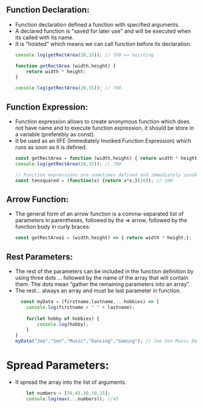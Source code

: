 ## **Function Declaration**: 
- Function declaration defined a function with specified arguments.
- A declared function is "saved for later use" and will be executed when its called with its name.
- It is "hoisted" which means we can call function before its declaration. 
    ```Javascript
    console.log(getRectArea(20,35)); // 700 => hoisting

    function getRectArea (width,height) {
        return width * height;
    }

    console.log(getRectArea(20,35)); // 700
    ```

## **Function Expression**: 
- Function expression allows to create anonymous function which does not have name and to execute function expression, it should be store in a variable (preferebly as const).
- It be used as an IIFE (Immediately Invoked Function Expression) which runs as soon as it is defined.
    ```Javascript
    const getRectArea = function (width,height) { return width * height };  
    console.log(getRectArea(20,35)); // 700

    // Function expressions are sometimes defined and immediately invoked:
    const tensquared = (function(x) {return x*x;}(10)); // 100
    ```
## **Arrow Function**: 
-  The general form of an arrow function is a comma-separated list of parameters in parentheses, followed by the => arrow, followed by the function body in curly braces:
    ```Javascript
    const getRectArea1 = (width,height) => { return width * height;};
    ```

## **Rest Parameters**: 
-  The rest of the parameters can be included in the function definition by using three dots ... followed by the name of the array that will contain them. The dots mean “gather the remaining parameters into an array”.
- The rest... always an array and must be last parameter in function.
    ```Javascript
      const myData = (firstname,lastname,...hobbies) => {
        console.log(firstname + " " + lastname);
        
        for(let hobby of hobbies) {
            console.log(hobby);
        }
    }
    myData("Joe","Sen","Music","Dancing","Gaming"); // Joe Sen Music Dancing Gaming
    ``` 
# **Spread Parameters**: 
-  It spread the array into the list of arguments.
    ```Javascript
        let numbers = [20,45,30,10,15];
        console.log(max(...numbers)); //45
    ``` 